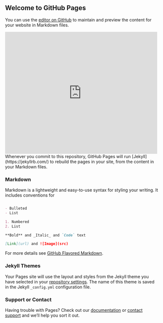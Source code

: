 ## Welcome to GitHub Pages

You can use the [editor on GitHub](https://github.com/yoeka821/github.io/edit/master/index.md) to maintain and preview the content for your website in Markdown files.
<iframe src="https://www.dydata.io/show/c_2650e09fa1b86cb764c4a92890d09717" width="500" height="400" scrolling="no" frameborder="0" align=""></iframe>
Whenever you commit to this repository, GitHub Pages will run [Jekyll](https://jekyllrb.com/) to rebuild the pages in your site, from the content in your Markdown files.

### Markdown

Markdown is a lightweight and easy-to-use syntax for styling your writing. It includes conventions for

```markdown

- Bulleted
- List

1. Numbered
2. List

**Bold** and _Italic_ and `Code` text

[Link](url) and ![Image](src)
```

For more details see [GitHub Flavored Markdown](https://guides.github.com/features/mastering-markdown/).

### Jekyll Themes

Your Pages site will use the layout and styles from the Jekyll theme you have selected in your [repository settings](https://github.com/yoeka821/github.io/settings). The name of this theme is saved in the Jekyll `_config.yml` configuration file.

### Support or Contact

Having trouble with Pages? Check out our [documentation](https://help.github.com/categories/github-pages-basics/) or [contact support](https://github.com/contact) and we’ll help you sort it out.
